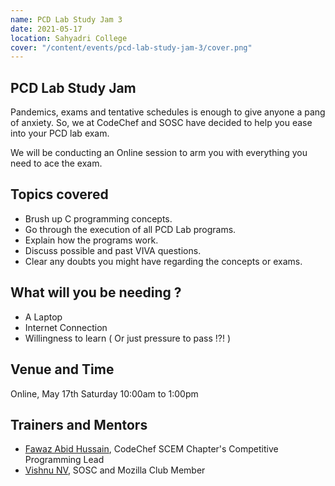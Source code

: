 ```yaml
---
name: PCD Lab Study Jam 3
date: 2021-05-17
location: Sahyadri College
cover: "/content/events/pcd-lab-study-jam-3/cover.png"
---
```


## PCD Lab Study Jam

Pandemics, exams and tentative schedules is enough to give anyone a pang of anxiety.
So, we at CodeChef and SOSC have decided to help you ease into your PCD lab exam.

We will be conducting an Online session to arm you with everything you need to ace the exam.

## Topics covered

- Brush up C programming concepts.
- Go through the execution of all PCD Lab programs.
- Explain how the programs work.
- Discuss possible and past VIVA questions.
- Clear any doubts you might have regarding the concepts or exams.

## What will you be needing ?

- A Laptop
- Internet Connection
- Willingness to learn ( Or just pressure to pass !?! )

## Venue and Time

Online, May 17th Saturday 10:00am to 1:00pm

## Trainers and Mentors

- [Fawaz Abid Hussain](https://github.com/fauwara), CodeChef SCEM Chapter's Competitive Programming Lead
- [Vishnu NV](https://github.com/carbonxx), SOSC and Mozilla Club Member
